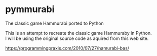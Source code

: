 # pymmurabi
The classic game Hammurabi ported to Python

This is an attempt to recreate the classic game Hammuraby in Python.  
I will be using the original source code as aquired from this web site.  

https://programmingpraxis.com/2010/07/27/hamurabi-bas/
